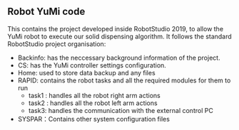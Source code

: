  ## Robot YuMi code
 This contains the project developed inside RobotStudio 2019, to allow the YuMi robot to execute our solid dispensing algorithm. It follows the standard RobotStudio project organisation:
 - Backinfo: has the neccessary background information of the project.
 - CS: has the YuMi controller settings configuration. 
 - Home: used to store data backup and any files
 - RAPID: contains the robot tasks and all the required modules for them to run 
   - task1 : handles all the robot right arm actions
   - task2 : handles all the robot left arm actions
   - task3: handles the communication with the external control PC     
- SYSPAR：Contains other system configuration files
  


